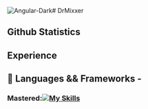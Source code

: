 ![Angular-Dark](https://github.com/DrMixxer/DrMixxer/assets/89403966/18ed3845-6336-4a7c-9934-d4d160b37520)# DrMixxer


## Github Statistics 

## Experience 

## 💸 Languages && Frameworks - 

### Mastered:[![My Skills](https://skillicons.dev/icons?i=js,html,css,wasm)](https://skillicons.dev)


